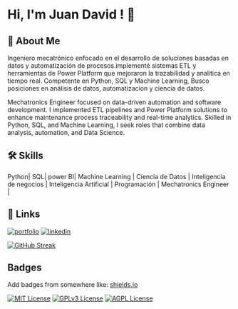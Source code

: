 # Hi, I'm Juan David ! 👋
## 🚀 About Me
Ingeniero mecatrónico enfocado en el desarrollo de soluciones basadas en datos y automatización de procesos.implementé sistemas ETL y herramientas de Power Platform que mejoraron la trazabilidad y analítica en tiempo real. Competente en Python, SQL y Machine Learning, Busco posiciones en análisis de datos, automatizacion y ciencia de datos.

Mechatronics Engineer focused on data-driven automation and software development. I implemented ETL pipelines and Power Platform solutions to enhance maintenance process traceability and real-time analytics. Skilled in Python, SQL, and Machine Learning, I seek roles that combine data analysis, automation, and Data Science.


## 🛠 Skills
Python| SQL| power BI| Machine Learning | Ciencia de Datos | Inteligencia de negocios | Inteligencia Artificial | Programación | Mechatronics Engineer |


## 🔗 Links
[![portfolio](https://img.shields.io/badge/my_portfolio-000?style=for-the-badge&logo=ko-fi&logoColor=white)](https://katherineoelsner.com/)
[![linkedin](https://img.shields.io/badge/linkedin-0A66C2?style=for-the-badge&logo=linkedin&logoColor=white)](https://www.linkedin.com/in/juan-david-leal-vera-2921a11b7)

[![GitHub Streak](https://github-readme-streak-stats.herokuapp.com?user=JuanDaleal&theme=violet-punch)](https://git.io/streak-stats)

## Badges

Add badges from somewhere like: [shields.io](https://shields.io/)

[![MIT License](https://img.shields.io/badge/License-MIT-green.svg)](https://choosealicense.com/licenses/mit/)
[![GPLv3 License](https://img.shields.io/badge/License-GPL%20v3-yellow.svg)](https://opensource.org/licenses/)
[![AGPL License](https://img.shields.io/badge/license-AGPL-blue.svg)](http://www.gnu.org/licenses/agpl-3.0)

